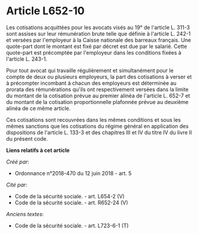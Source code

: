 # Article L652-10

Les cotisations acquittées pour les avocats visés au 19° de l'article L. 311-3 sont assises sur leur rémunération brute telle
que définie à l'article L. 242-1 et versées par l'employeur à la Caisse nationale des barreaux français. Une quote-part dont
le montant est fixé par décret est due par le salarié. Cette quote-part est précomptée par l'employeur dans les conditions
fixées à l'article L. 243-1.

Pour tout avocat qui travaille régulièrement et simultanément pour le compte de deux ou plusieurs employeurs, la part des
cotisations à verser et à précompter incombant à chacun des employeurs est déterminée au prorata des rémunérations qu'ils ont
respectivement versées dans la limite du montant de la cotisation prévue au premier alinéa de l'article L. 652-7 et du
montant de la cotisation proportionnelle plafonnée prévue au deuxième alinéa de ce même article.

Ces cotisations sont recouvrées dans les mêmes conditions et sous les mêmes sanctions que les cotisations du régime général
en application des dispositions de l'article L. 133-3 et des chapitres III et IV du titre IV du livre II du présent code.

**Liens relatifs à cet article**

_Créé par_:

  - Ordonnance n°2018-470 du 12 juin 2018 - art. 5

_Cité par_:

  - Code de la sécurité sociale. - art. L654-2 (V)
  - Code de la sécurité sociale. - art. R652-24 (V)

_Anciens textes_:

  - Code de la sécurité sociale. - art. L723-6-1 (T)

